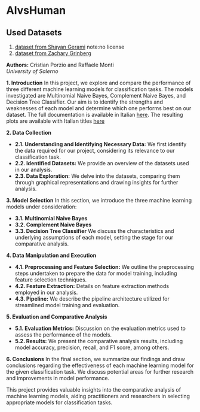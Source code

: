 # AIvsHuman

## Used Datasets
1. [dataset from Shayan Gerami](https://www.kaggle.com/datasets/shanegerami/ai-vs-human-text) note:no license
2. [dataset from Zachary Grinberg](https://www.kaggle.com/datasets/starblasters8/human-vs-llm-text-corpus/data?select=prompts.csv)

**Authors:** Cristian Porzio and Raffaele Monti  
*University of Salerno*

**1. Introduction**
In this project, we explore and compare the performance of three different machine learning models for classification tasks. The models investigated are Multinomial Naive Bayes, Complement Naive Bayes, and Decision Tree Classifier. Our aim is to identify the strengths and weaknesses of each model and determine which one performs best on our dataset. The full documentation is available in Italian [here](www.google.it). The resulting plots are available with Italian titles [here](https://github.com/r-monti/AIvsHuman/blob/main/plots/plots.md)

**2. Data Collection**
- **2.1. Understanding and Identifying Necessary Data:** We first identify the data required for our project, considering its relevance to our classification task.
- **2.2. Identified Datasets:** We provide an overview of the datasets used in our analysis.
- **2.3. Data Exploration:** We delve into the datasets, comparing them through graphical representations and drawing insights for further analysis.

**3. Model Selection**
In this section, we introduce the three machine learning models under consideration:
- **3.1. Multinomial Naive Bayes**
- **3.2. Complement Naive Bayes**
- **3.3. Decision Tree Classifier**
We discuss the characteristics and underlying assumptions of each model, setting the stage for our comparative analysis.

**4. Data Manipulation and Execution**
- **4.1. Preprocessing and Feature Selection:** We outline the preprocessing steps undertaken to prepare the data for model training, including feature selection techniques.
- **4.2. Feature Extraction:** Details on feature extraction methods employed in our analysis.
- **4.3. Pipeline:** We describe the pipeline architecture utilized for streamlined model training and evaluation.

**5. Evaluation and Comparative Analysis**
- **5.1. Evaluation Metrics:** Discussion on the evaluation metrics used to assess the performance of the models.
- **5.2. Results:** We present the comparative analysis results, including model accuracy, precision, recall, and F1 score, among others.

**6. Conclusions**
In the final section, we summarize our findings and draw conclusions regarding the effectiveness of each machine learning model for the given classification task. We discuss potential areas for further research and improvements in model performance.

This project provides valuable insights into the comparative analysis of machine learning models, aiding practitioners and researchers in selecting appropriate models for classification tasks.
